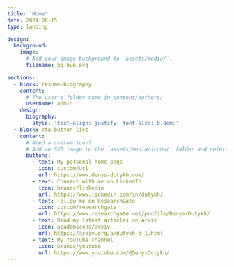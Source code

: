 ```yaml
---
title: 'Home'
date: 2024-08-15
type: landing

design:
  background:
    image:
      # Add your image background to `assets/media/`.
      filename: bg-hue.svg

sections:
  - block: resume-biography
    content:
      # The user's folder name in content/authors/
      username: admin
    design:
      biography:
        style: 'text-align: justify; font-size: 0.8em;'
  - block: cta-button-list
    content:
      # Need a custom icon?
      # Add an SVG image to the `assets/media/icons/` folder and reference it in the `icon` field below
      buttons:
        - text: My personal home page
          icon: custom/url
          url: https://www.denys-dutykh.com/
        - text: Connect with me on LinkedIn
          icon: brands/linkedin
          url: https://www.linkedin.com/in/dutykh/
        - text: Follow me on ResearchGate
          icon: custom/researchgate
          url: https://www.researchgate.net/profile/Denys-Dutykh/
        - text: Read my latest articles on Arxiv
          icon: academicons/arxiv
          url: https://arxiv.org/a/dutykh_d_1.html
        - text: My YouTube channel
          icon: brands/youtube
          url: https://www.youtube.com/@DenysDutykh/
---
```

